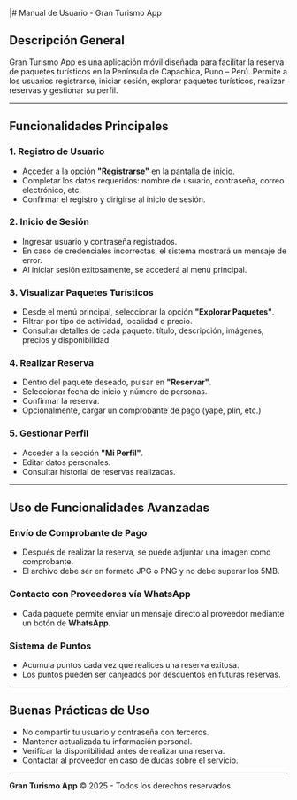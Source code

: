 |# Manual de Usuario - Gran Turismo App

## Descripción General
Gran Turismo App es una aplicación móvil diseñada para facilitar la reserva de paquetes turísticos en la Península de Capachica, Puno – Perú. Permite a los usuarios registrarse, iniciar sesión, explorar paquetes turísticos, realizar reservas y gestionar su perfil.

---

## Funcionalidades Principales

### 1. Registro de Usuario
- Acceder a la opción **"Registrarse"** en la pantalla de inicio.
- Completar los datos requeridos: nombre de usuario, contraseña, correo electrónico, etc.
- Confirmar el registro y dirigirse al inicio de sesión.

### 2. Inicio de Sesión
- Ingresar usuario y contraseña registrados.
- En caso de credenciales incorrectas, el sistema mostrará un mensaje de error.
- Al iniciar sesión exitosamente, se accederá al menú principal.

### 3. Visualizar Paquetes Turísticos
- Desde el menú principal, seleccionar la opción **"Explorar Paquetes"**.
- Filtrar por tipo de actividad, localidad o precio.
- Consultar detalles de cada paquete: título, descripción, imágenes, precios y disponibilidad.

### 4. Realizar Reserva
- Dentro del paquete deseado, pulsar en **"Reservar"**.
- Seleccionar fecha de inicio y número de personas.
- Confirmar la reserva.
- Opcionalmente, cargar un comprobante de pago (yape, plin, etc.)

### 5. Gestionar Perfil
- Acceder a la sección **"Mi Perfil"**.
- Editar datos personales.
- Consultar historial de reservas realizadas.

---

## Uso de Funcionalidades Avanzadas

### Envío de Comprobante de Pago
- Después de realizar la reserva, se puede adjuntar una imagen como comprobante.
- El archivo debe ser en formato JPG o PNG y no debe superar los 5MB.

### Contacto con Proveedores vía WhatsApp
- Cada paquete permite enviar un mensaje directo al proveedor mediante un botón de **WhatsApp**.

### Sistema de Puntos
- Acumula puntos cada vez que realices una reserva exitosa.
- Los puntos pueden ser canjeados por descuentos en futuras reservas.

---

## Buenas Prácticas de Uso
- No compartir tu usuario y contraseña con terceros.
- Mantener actualizada tu información personal.
- Verificar la disponibilidad antes de realizar una reserva.
- Contactar al proveedor en caso de dudas sobre el servicio.

---


**Gran Turismo App** © 2025 - Todos los derechos reservados.
